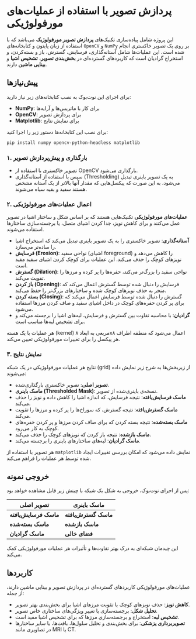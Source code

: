 # پردازش تصویر با استفاده از عملیات‌های مورفولوژیکی

این پروژه شامل پیاده‌سازی تکنیک‌های **پردازش تصویر مورفولوژیک** می‌باشد که با استفاده از زبان پایتون و کتابخانه‌های `OpenCV` و `NumPy` بر روی یک تصویر خاکستری انجام شده است. این عملیات‌ها شامل آستانه‌گذاری، فرسایش، گسترش، باز و بسته‌کردن، و استخراج گرادیان است که کاربردهای گسترده‌ای در **بخش‌بندی تصویر**، **تشخیص اشیا** و **بینایی ماشین** دارند.


## پیش‌نیازها

برای اجرای این نوت‌بوک به نصب کتابخانه‌های زیر نیاز دارید:

- **NumPy**: برای کار با ماتریس‌ها و آرایه‌ها
- **OpenCV**: برای پردازش تصویر
- **Matplotlib**: برای نمایش نتایج

برای نصب این کتابخانه‌ها دستور زیر را اجرا کنید:
```bash
pip install numpy opencv-python-headless matplotlib
```

### ۱. **بارگذاری و پیش‌پردازش تصویر**
   - تصویر خاکستری با استفاده از OpenCV بارگذاری می‌شود.
   - سپس با استفاده از آستانه‌گذاری (Thresholding) به یک تصویر باینری تبدیل می‌شود، به این صورت که پیکسل‌هایی که مقدار آنها بالاتر از یک آستانه مشخص هستند سفید و بقیه سیاه می‌شوند.

### ۲. **اعمال عملیات‌های مورفولوژیکی**

   **عملیات‌های مورفولوژیکی** تکنیک‌هایی هستند که بر اساس شکل و ساختار اشیا در تصویر عمل می‌کنند و برای کاهش نویز، جدا کردن اشیای متصل، یا برجسته‌سازی ساختارها استفاده می‌شوند.

   - **آستانه‌گذاری**: تصویر خاکستری را به یک تصویر باینری تبدیل می‌کند که استخراج اشیا را ساده‌تر می‌سازد.
   - **فرسایش (Erosion)**: نواحی سفید (اشیای foreground) را کاهش می‌دهد و نویزهای کوچک را حذف می‌کند. این عملیات برای کوچک کردن اشیای سفید مفید است.
   - **گسترش (Dilation)**: نواحی سفید را بزرگ‌تر می‌کند، حفره‌ها را پر کرده و مرزها را تقویت می‌کند.
   - **باز کردن (Opening)**: فرسایش را دنبال شده توسط گسترش اعمال می‌کند که منجر به حذف نویزهای کوچک شده و ساختارهای بزرگ‌تر را حفظ می‌کند.
   - **بسته کردن (Closing)**: گسترش را دنبال شده توسط فرسایش اعمال می‌کند که برای پر کردن حفره‌های کوچک در داخل اشیای سفید و صاف کردن مرزها استفاده می‌شود.
   - **گرادیان**: با محاسبه تفاوت بین گسترش و فرسایش، لبه‌های اشیا را برجسته می‌کند و برای تشخیص لبه‌ها مناسب است.

هر عملیات با یک هسته (kernel) مربعی به ابعاد ۸x۸ اعمال می‌شود که منطقه اطراف هر پیکسل را برای تغییرات مورفولوژیکی تعیین می‌کند.

### ۳. **نمایش نتایج**

نتایج هر عملیات مورفولوژیکی در یک شبکه (grid) از زیربخش‌ها به شرح زیر نمایش داده می‌شوند:

- **تصویر اصلی**: تصویر خاکستری بارگذاری‌شده.
- **ماسک باینری (Thresholded Mask)**: نسخه‌ی باینری‌شده از تصویر.
- **ماسک فرسایش‌یافته**: نتیجه فرسایش، که اندازه اشیا را کاهش داده و نویز را حذف می‌کند.
- **ماسک گسترش‌یافته**: نتیجه گسترش، که سوراخ‌ها را پر کرده و مرزها را تقویت می‌کند.
- **ماسک بسته‌شده**: نتیجه بسته کردن که برای صاف کردن مرزها و پر کردن حفره‌های کوچک به کار می‌رود.
- **ماسک بازشده**: نتیجه باز کردن که نویزهای کوچک را حذف می‌کند.
- **ماسک گرادیان**: لبه‌های ساختارهای باینری را برجسته می‌کند.

هر تصویر با استفاده از `matplotlib` نمایش داده می‌شود که امکان بررسی تغییرات ایجاد شده توسط هر عملیات را فراهم می‌کند.

## خروجی نمونه

پس از اجرای نوت‌بوک، خروجی به شکل یک شبکه با چینش زیر قابل مشاهده خواهد بود:

| **تصویر اصلی** | **ماسک باینری**          |
|----------------|--------------------------|
| **ماسک فرسایش‌یافته** | **ماسک گسترش‌یافته**   |
| **ماسک بسته‌شده**    | **ماسک بازشده**        |
| **ماسک گرادیان**     | **فضای خالی**          |

این چیدمان شبکه‌ای به درک بهتر تفاوت‌ها و تأثیرات هر عملیات مورفولوژیکی کمک می‌کند.

## کاربردها

عملیات‌های مورفولوژیکی کاربردهای گسترده‌ای در پردازش تصویر و بینایی ماشین دارند، از جمله:

- **کاهش نویز**: حذف نویزهای کوچک یا تقویت مرزهای اشیا برای بخش‌بندی بهتر تصویر.
- **تحلیل شکل**: برجسته‌سازی یا تغییر ویژگی‌های ساختاری خاص تصویر.
- **تشخیص لبه**: استخراج و برجسته‌سازی مرزها که برای تشخیص اشیا مفید است.
- **تصویربرداری پزشکی**: برای بخش‌بندی و تحلیل سلول‌ها، بافت‌ها، یا سایر ساختارها در تصاویری مانند MRI یا CT.